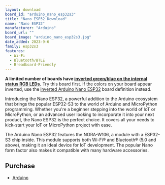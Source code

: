 ```yaml
---
layout: download
board_id: "arduino_nano_esp32s3"
title: "Nano ESP32 Download"
name: "Nano ESP32"
manufacturer: "Arduino"
board_url: ""
board_image: "arduino_nano_esp32s3.jpg"
date_added: 2023-9-6
family: esp32s3
features:
  - Wi-Fi
  - Bluetooth/BTLE
  - Breadboard-Friendly
---
```


**A limited number of boards have [inverted green/blue on the internal status RGB LEDs](https://support.arduino.cc/hc/en-us/articles/9589073738012-About-Nano-ESP32-boards-with-inverted-green-and-blue-pins).** Try this board first. If the colors on your board appear inverted, use the [inverted Arduino Nano ESP32](arduino_nano_esp32s3_inverted_statusled) board definition instead.

Introducing the Nano ESP32, a powerful addition to the Arduino ecosystem that brings the popular ESP32-S3 to the world of Arduino and MicroPython programming. Whether you're a beginner stepping into the world of IoT or MicroPython, or an advanced user looking to incorporate it into your next product, the Nano ESP32 is the perfect choice. It covers all your needs to kick-start your IoT or MicroPython project with ease.

The Arduino Nano ESP32 features the NORA-W106, a module with a ESP32-S3 chip inside. This module supports both Wi-Fi® and Bluetooth® (5.0 and above), making it an ideal device for IoT development. The popular Nano form factor also makes it compatible with many hardware accessories.

## Purchase
* [Arduino](https://store.arduino.cc/pages/nano-esp32)
